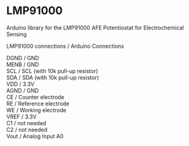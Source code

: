 # LMP91000
Arduino library for the LMP91000 AFE Potentiostat for Electrochemical Sensing

LMP91000 connections / Arduino Connections

DGND / GND  
MENB / GND  
SCL / SCL (with 10k pull-up resistor)  
SDA / SDA (with 10k pull-up resistor)  
VDD / 3.3V  
AGND / GND  
CE / Counter electrode  
RE / Reference electrode  
WE / Working electrode  
VREF / 3.3V  
C1 / not needed  
C2 / not needed  
Vout / Analog Input A0  
